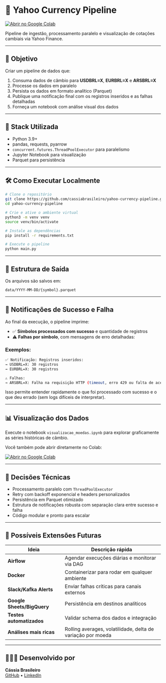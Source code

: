 
# 💱 Yahoo Currency Pipeline

[![Abrir no Google Colab](https://colab.research.google.com/assets/colab-badge.svg)](https://colab.research.google.com/github/cassiabrasileiro/yahoo-currency-pipeline/blob/main/visualizacao_moedas.ipynb)

Pipeline de ingestão, processamento paralelo e visualização de cotações cambiais via Yahoo Finance.

---

## 🚀 Objetivo

Criar um pipeline de dados que:

1. Consuma dados de câmbio para **USDBRL=X**, **EURBRL=X** e **ARSBRL=X**
2. Processe os dados em paralelo
3. Persista os dados em formato analítico (Parquet)
4. Publique uma notificação final com os registros inseridos e as falhas detalhadas
5. Forneça um notebook com análise visual dos dados

---

## 🧠 Stack Utilizada

- Python 3.9+
- pandas, requests, pyarrow
- `concurrent.futures.ThreadPoolExecutor` para paralelismo
- Jupyter Notebook para visualização
- Parquet para persistência

---

## 🛠️ Como Executar Localmente

```bash
# Clone o repositório
git clone https://github.com/cassiabrasileiro/yahoo-currency-pipeline.git
cd yahoo-currency-pipeline

# Crie e ative o ambiente virtual
python3 -m venv venv
source venv/bin/activate

# Instale as dependências
pip install -r requirements.txt

# Execute o pipeline
python main.py
```

---

## 📂 Estrutura de Saída

Os arquivos são salvos em:

```
data/YYYY-MM-DD/{symbol}.parquet
```

---

## 🔔 Notificações de Sucesso e Falha

Ao final da execução, o pipeline imprime:

- ✅ **Símbolos processados com sucesso** e quantidade de registros
- ⚠️ **Falhas por símbolo**, com mensagens de erro detalhadas:

### Exemplos:
```bash
✅ Notificação: Registros inseridos:
→ USDBRL=X: 30 registros
→ EURBRL=X: 30 registros

⚠️ Falhas:
→ ARSBRL=X: Falha na requisição HTTP (timeout, erro 429 ou falta de acesso)
```

Isso permite entender rapidamente o que foi processado com sucesso e o que deu errado (sem logs difíceis de interpretar).

---

## 📊 Visualização dos Dados

Execute o notebook `visualizacao_moedas.ipynb` para explorar graficamente as séries históricas de câmbio.

Você também pode abrir diretamente no Colab:

[![Abrir no Google Colab](https://colab.research.google.com/assets/colab-badge.svg)](https://colab.research.google.com/github/cassiabrasileiro/yahoo-currency-pipeline/blob/main/visualizacao_moedas.ipynb)

---

## 🔧 Decisões Técnicas

- Processamento paralelo com `ThreadPoolExecutor`
- Retry com backoff exponencial e headers personalizados
- Persistência em Parquet otimizado
- Estrutura de notificações robusta com separação clara entre sucesso e falha
- Código modular e pronto para escalar

---

## 🌱 Possíveis Extensões Futuras

| Ideia                          | Descrição rápida |
|-------------------------------|------------------|
| **Airflow**                   | Agendar execuções diárias e monitorar via DAG |
| **Docker**                    | Containerizar para rodar em qualquer ambiente |
| **Slack/Kafka Alerts**        | Enviar falhas críticas para canais externos |
| **Google Sheets/BigQuery**    | Persistência em destinos analíticos |
| **Testes automatizados**      | Validar schema dos dados e integração |
| **Análises mais ricas**       | Rolling averages, volatilidade, delta de variação por moeda |

---

## 👩🏽‍💻 Desenvolvido por

**Cássia Brasileiro**  
[GitHub](https://github.com/cassiabrasileiro) • [LinkedIn](https://www.linkedin.com/in/cassia-brasileiro/)
